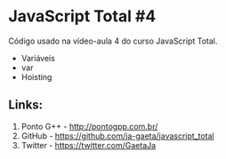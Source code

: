# JavaScript Total #4

Código usado na vídeo-aula 4 do curso JavaScript Total.

* Variáveis
* var
* Hoisting

## Links:

1. Ponto G++ - http://pontogpp.com.br/
2. GitHub - https://github.com/ja-gaeta/javascript_total
3. Twitter - https://twitter.com/GaetaJa

